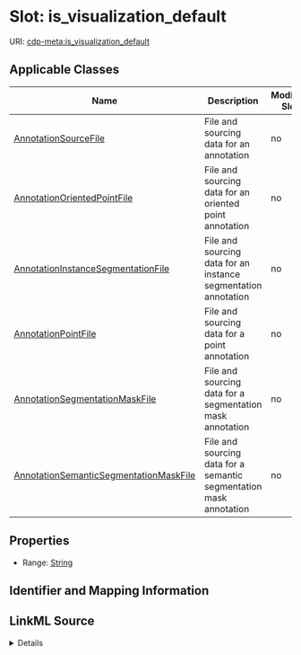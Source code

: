 # Slot: is_visualization_default

URI: [cdp-meta:is_visualization_default](metadatais_visualization_default)



<!-- no inheritance hierarchy -->




## Applicable Classes

| Name | Description | Modifies Slot |
| --- | --- | --- |
[AnnotationSourceFile](AnnotationSourceFile.md) | File and sourcing data for an annotation |  no  |
[AnnotationOrientedPointFile](AnnotationOrientedPointFile.md) | File and sourcing data for an oriented point annotation |  no  |
[AnnotationInstanceSegmentationFile](AnnotationInstanceSegmentationFile.md) | File and sourcing data for an instance segmentation annotation |  no  |
[AnnotationPointFile](AnnotationPointFile.md) | File and sourcing data for a point annotation |  no  |
[AnnotationSegmentationMaskFile](AnnotationSegmentationMaskFile.md) | File and sourcing data for a segmentation mask annotation |  no  |
[AnnotationSemanticSegmentationMaskFile](AnnotationSemanticSegmentationMaskFile.md) | File and sourcing data for a semantic segmentation mask annotation |  no  |







## Properties

* Range: [String](String.md)





## Identifier and Mapping Information








## LinkML Source

<details>
```yaml
name: is_visualization_default
alias: is_visualization_default
domain_of:
- AnnotationSourceFile
- AnnotationOrientedPointFile
- AnnotationInstanceSegmentationFile
- AnnotationPointFile
- AnnotationSegmentationMaskFile
- AnnotationSemanticSegmentationMaskFile
range: string

```
</details>